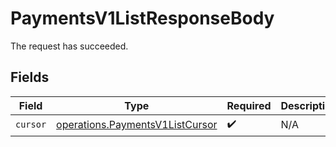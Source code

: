 # PaymentsV1ListResponseBody

The request has succeeded.


## Fields

| Field                                                                              | Type                                                                               | Required                                                                           | Description                                                                        |
| ---------------------------------------------------------------------------------- | ---------------------------------------------------------------------------------- | ---------------------------------------------------------------------------------- | ---------------------------------------------------------------------------------- |
| `cursor`                                                                           | [operations.PaymentsV1ListCursor](../../models/operations/paymentsv1listcursor.md) | :heavy_check_mark:                                                                 | N/A                                                                                |